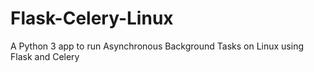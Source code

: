 # Flask-Celery-Linux
A Python 3 app to run Asynchronous Background Tasks on Linux using Flask and Celery 
